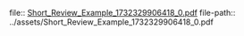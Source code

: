 file:: [Short_Review_Example_1732329906418_0.pdf](../assets/Short_Review_Example_1732329906418_0.pdf)
file-path:: ../assets/Short_Review_Example_1732329906418_0.pdf
